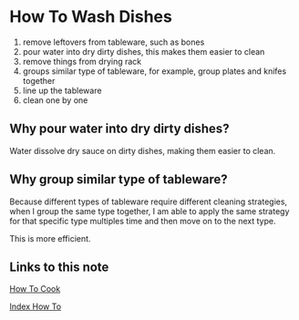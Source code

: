 # How To Wash Dishes

1. remove leftovers from tableware, such as bones
1. pour water into dry dirty dishes, this makes them easier to clean
1. remove things from drying rack
1. groups similar type of tableware, for example, group plates and knifes together
1. line up the tableware
1. clean one by one

## Why pour water into dry dirty dishes?

Water dissolve dry sauce on dirty dishes, making them easier to clean.

## Why group similar type of tableware?

Because different types of tableware require different cleaning strategies,
when I group the same type together, I am able to apply the same strategy for that specific type multiples time
and then move on to the next type.

This is more efficient.


## Links to this note

[How To Cook](how-to-cook.md)

[Index How To](index-how-to.md)

